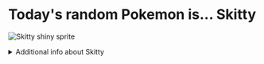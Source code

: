 # Today's random Pokemon is... Skitty

![Skitty shiny sprite](https://raw.githubusercontent.com/PokeAPI/sprites/master/sprites/pokemon/shiny/300.png)

<details>
<summary>Additional info about Skitty</summary>

| srpite type | image |
|------|------|
| back_default | ![Skitty back_default sprite](https://raw.githubusercontent.com/PokeAPI/sprites/master/sprites/pokemon/back/300.png) |
| back_shiny | ![Skitty back_shiny sprite](https://raw.githubusercontent.com/PokeAPI/sprites/master/sprites/pokemon/back/shiny/300.png) |
| front_default | ![Skitty front_default sprite](https://raw.githubusercontent.com/PokeAPI/sprites/master/sprites/pokemon/300.png) | </details>